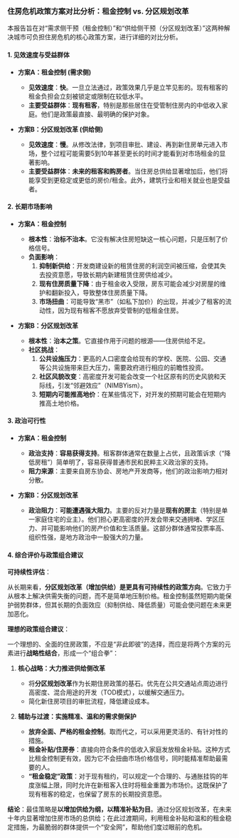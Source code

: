 ### 住房危机政策方案对比分析：租金控制 vs. 分区规划改革

本报告旨在对“需求侧干预（租金控制）”和“供给侧干预（分区规划改革）”这两种解决城市可负担住房危机的核心政策方案，进行详细的对比分析。

#### 1. 见效速度与受益群体

*   **方案A：租金控制 (需求侧)**
    *   **见效速度**：**快**。一旦立法通过，政策效果几乎是立竿见影的。现有租客的租金负担会立刻被锁定或限制在较低水平。
    *   **主要受益群体**：**现有租客**，特别是那些居住在受管制住房内的中低收入家庭。他们是政策最直接、最明确的保护对象。

*   **方案B：分区规划改革 (供给侧)**
    *   **见效速度**：**慢**。从修改法律，到项目审批、建设、再到新住房单元进入市场，整个过程可能需要5到10年甚至更长的时间才能看到对市场租金的显著影响。
    *   **主要受益群体**：**未来的租客和购房者**。当住房总供给显著增加后，他们将能享受到更稳定或更低的房价/租金。此外，建筑行业和相关就业也是受益者。

#### 2. 长期市场影响

*   **方案A：租金控制**
    *   **根本性**：**治标不治本**。它没有解决住房短缺这一核心问题，只是压制了价格信号。
    *   **负面影响**：
        1.  **抑制新供给**：开发商建设新的租赁住房的利润空间被压缩，会使其失去投资意愿，导致长期内新建租赁住房供给减少。
        2.  **现有住房质量下降**：由于租金收入受限，房东可能会减少对房屋的维护和翻新投入，导致整体住房质量下降。
        3.  **市场扭曲**：可能导致“黑市”（如私下加价）的出现，并减少了租客的流动性，因为现有租客不愿放弃受管制的低租金住房。

*   **方案B：分区规划改革**
    *   **根本性**：**治本之策**。它直接作用于问题的根源——住房供给不足。
    *   **社区挑战**：
        1.  **公共设施压力**：更高的人口密度会给现有的学校、医院、公园、交通等公共设施带来巨大压力，需要政府进行相应的前瞻性投资。
        2.  **社区风貌改变**：高密度开发可能会改变一个社区原有的历史风貌和天际线，引发“邻避效应”（NIMBYism）。
        3.  **短期内可能推高地价**：在某些情况下，对开发的预期可能会在短期内推高土地价格。

#### 3. 政治可行性

*   **方案A：租金控制**
    *   **政治支持**：**容易获得支持**。租客群体通常在数量上占优，且政策诉求（“降低房租”）简单明了，容易获得普通市民和民粹主义政治家的支持。
    *   **阻力来源**：主要来自房东协会、房地产开发商等，他们的政治影响力相对分散。

*   **方案B：分区规划改革**
    *   **政治阻力**：**可能遭遇强大阻力**。主要的反对力量是**现有的房主**（特别是单一家庭住宅的业主）。他们担心更高密度的开发会带来交通拥堵、学区压力、并可能影响他们的房产价值和生活质量。这部分群体通常投票率高、组织性强，是地方政治中一股强大的力量。

#### 4. 综合评价与政策组合建议

**可持续性评估**：

从长期来看，**分区规划改革（增加供给）是更具有可持续性的政策方向**。它致力于从根本上解决供需失衡的问题，而不是简单地压制价格。租金控制虽然短期内能保护弱势群体，但其长期的负面效应（抑制供给、降低质量）可能会使问题在未来更加恶化。

**理想的政策组合建议**：

一个理想的、全面的住房政策，不应是“非此即彼”的选择，而应是将两个方案的元素进行**战略性结合**，形成一个“组合拳”：

1.  **核心战略：大力推进供给侧改革**
    *   将**分区规划改革**作为长期住房政策的基石。优先在公共交通站点周边进行高密度、混合用途的开发（TOD模式），以缓解交通压力。
    *   简化新住房项目的审批流程，降低建设成本。

2.  **辅助与过渡：实施精准、温和的需求侧保护**
    *   **放弃全面、严格的租金控制**。取而代之，可以采用更灵活的、有针对性的措施。
    *   **租金补贴/住房券**：直接向符合条件的低收入家庭发放租金补贴。这种方式比租金控制更有效，因为它不会扭曲市场价格信号，同时能精准帮助最需要的人。
    *   **“租金稳定”政策**：对于现有租约，可以规定一个合理的、与通胀挂钩的年度涨幅上限，同时允许在新租客入住时将租金重置为市场价。这既保护了现有租客的稳定，也保留了房东的长期投资意愿。

**结论**：最佳策略是**以增加供给为纲，以精准补贴为目**。通过分区规划改革，在未来十年内显著增加住房市场的总供给；在此过渡期间，利用租金补贴和温和的租金稳定措施，为最脆弱的群体提供一个“安全网”，帮助他们度过眼前的危机。